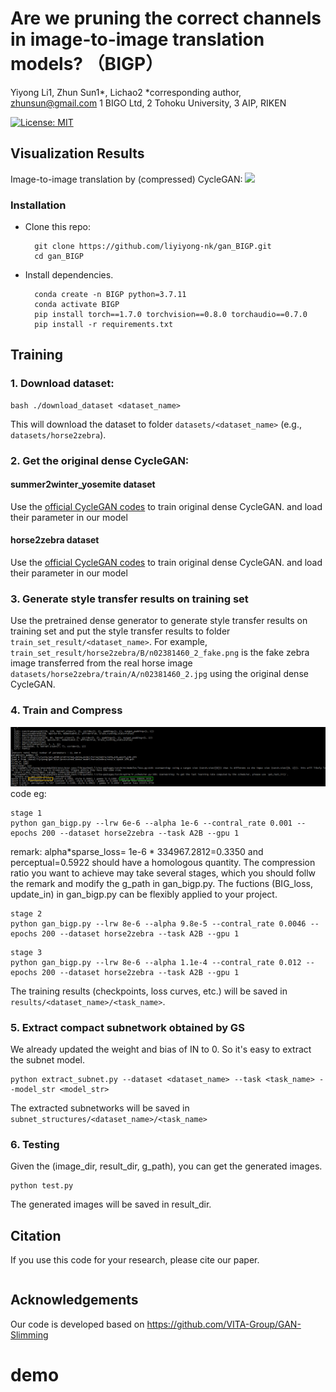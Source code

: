# Are we pruning the correct channels in image-to-image translation models? （BIGP）
Yiyong Li1, Zhun Sun1*, Lichao2 *corresponding author, zhunsun@gmail.com
1 BIGO Ltd, 2 Tohoku University, 3 AIP, RIKEN

[![License: MIT](https://img.shields.io/badge/License-MIT-green.svg)](https://opensource.org/licenses/MIT)

## Visualization Results
Image-to-image translation by (compressed) CycleGAN:
![](results.PNG)

### Installation
- Clone this repo:

  ```shell
    git clone https://github.com/liyiyong-nk/gan_BIGP.git
    cd gan_BIGP
  ```
- Install dependencies.

  ```shell
    conda create -n BIGP python=3.7.11
    conda activate BIGP
    pip install torch==1.7.0 torchvision==0.8.0 torchaudio==0.7.0 
    pip install -r requirements.txt 
  ```

## Training
### 1. Download dataset:
```
bash ./download_dataset <dataset_name>
```
This will download the dataset to folder `datasets/<dataset_name>` (e.g., `datasets/horse2zebra`).

### 2. Get the original dense CycleGAN:
#### summer2winter_yosemite dataset
Use the [official CycleGAN codes](https://github.com/junyanz/pytorch-CycleGAN-and-pix2pix) to train original dense CycleGAN.
and load their parameter in our model

#### horse2zebra dataset
Use the [official CycleGAN codes](https://github.com/junyanz/pytorch-CycleGAN-and-pix2pix) to train original dense CycleGAN.
and load their parameter in our model

### 3. Generate style transfer results on training set
Use the pretrained dense generator to generate style transfer results on training set and put the style transfer results to folder `train_set_result/<dataset_name>`.
For example, `train_set_result/horse2zebra/B/n02381460_2_fake.png` is the fake zebra image transferred from the real horse image `datasets/horse2zebra/train/A/n02381460_2.jpg` using the original dense CycleGAN.

### 4. Train and Compress
![](paramater_explanation.PNG)
code eg:
```
stage 1
python gan_bigp.py --lrw 6e-6 --alpha 1e-6 --contral_rate 0.001 --epochs 200 --dataset horse2zebra --task A2B --gpu 1
```
remark:
alpha*sparse_loss= 1e-6 * 334967.2812=0.3350 and perceptual=0.5922 should have a homologous quantity. The compression ratio you want to achieve may take several stages, which you should
follw the remark and modify the g_path in gan_bigp.py. The fuctions (BIG_loss, update_in) in gan_bigp.py can be flexibly applied to your project.

```
stage 2
python gan_bigp.py --lrw 8e-6 --alpha 9.8e-5 --contral_rate 0.0046 --epochs 200 --dataset horse2zebra --task A2B --gpu 1
```

```
stage 3
python gan_bigp.py --lrw 8e-6 --alpha 1.1e-4 --contral_rate 0.012 --epochs 200 --dataset horse2zebra --task A2B --gpu 1
```

The training results (checkpoints, loss curves, etc.) will be saved in `results/<dataset_name>/<task_name>`.

### 5. Extract compact subnetwork obtained by GS
We already updated the weight and bias of IN to 0. So it's easy to extract the subnet model.

```
python extract_subnet.py --dataset <dataset_name> --task <task_name> --model_str <model_str> 
```

The extracted subnetworks will be saved in `subnet_structures/<dataset_name>/<task_name>`

### 6. Testing
Given the (image_dir, result_dir, g_path), you can get the generated images.

```
python test.py 
```

The generated images will be saved in result_dir.


## Citation

If you use this code for your research, please cite our paper.
  ```shell
```

## Acknowledgements

Our code is developed based on https://github.com/VITA-Group/GAN-Slimming


# demo
